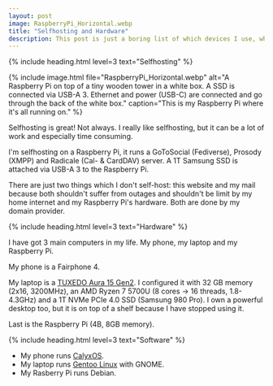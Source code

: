 ```yaml
---
layout: post
image: RaspberryPi_Horizontal.webp
title: "Selfhosting and Hardware"
description: This post is just a boring list of which devices I use, what software runs on them and how exactly I host the services.
---
```


{% include heading.html level=3 text="Selfhosting" %}

{% include image.html file="RaspberryPi_Horizontal.webp" alt="A Raspberry Pi on top of a tiny wooden tower in a white box. A SSD is connected via USB-A 3. Ethernet and power (USB-C) are connected and go through the back of the white box." caption="This is my Raspberry Pi where it's all running on." %}

Selfhosting is great! Not always. I really like selfhosting, but it can be a lot of work and especially time consuming.

I'm selfhosting on a Raspberry Pi, it runs a GoToSocial (Fediverse), Prosody (XMPP) and Radicale (Cal- & CardDAV) server. A 1T Samsung SSD is attached via USB-A 3 to the Raspberry Pi.

There are just two things which I don't self-host: this website and my mail because both shouldn't suffer from outages and shouldn't be limit by my home internet and my Raspberry Pi's hardware. Both are done by my domain provider.

{% include heading.html level=3 text="Hardware" %}

I have got 3 main computers in my life. My phone, my laptop and my Raspberry Pi.

My phone is a Fairphone 4.

My laptop is a [TUXEDO Aura 15 Gen2](https://web.archive.org/web/20220315161215/https://www.tuxedocomputers.com/en/Linux-Hardware/Linux-Notebooks/15-16-inch/TUXEDO-Aura-15-Gen2.tuxedo). I configured it with 32 GB memory (2x16, 3200MHz), an AMD Ryzen 7 5700U (8 cores -> 16 threads, 1.8-4.3GHz) and a 1T NVMe PCIe 4.0 SSD (Samsung 980 Pro). I own a powerful desktop too, but it is on top of a shelf because I have stopped using it.

Last is the Raspberry Pi (4B, 8GB memory).

{% include heading.html level=3 text="Software" %}

- My phone runs [CalyxOS](https://web.archive.org/web/20230723163708/https://calyxos.org/).
- My laptop runs [Gentoo Linux](https://web.archive.org/web/20221104101835/https://www.gentoo.org/) with GNOME. 
- My Rasberry Pi runs Debian.
